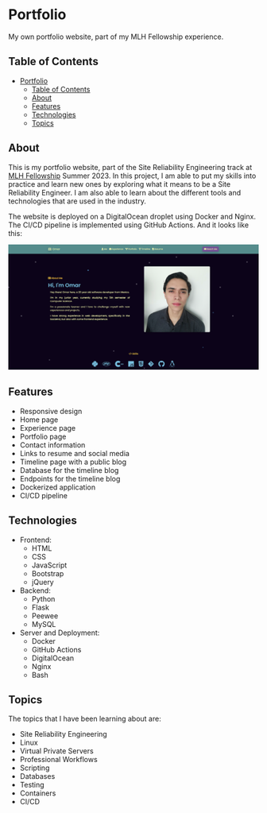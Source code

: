 # Portfolio

My own portfolio website, part of my MLH Fellowship experience.

## Table of Contents

- [Portfolio](#portfolio)
  - [Table of Contents](#table-of-contents)
  - [About](#about)
  - [Features](#features)
  - [Technologies](#technologies)
  - [Topics](#topics)

## About

This is my portfolio website, part of the Site Reliability Engineering track at [MLH Fellowship](https://fellowship.mlh.io/) Summer 2023. In this project, I am able to put my skills into practice and learn new ones by exploring what it means to be a Site Reliability Engineer. I am also able to learn about the different tools and technologies that are used in the industry.

The website is deployed on a DigitalOcean droplet using Docker and Nginx. The CI/CD pipeline is implemented using GitHub Actions. And it looks like this:

![Portfolio website](./images/portfolio.png)

## Features

- Responsive design
- Home page
- Experience page
- Portfolio page
- Contact information
- Links to resume and social media
- Timeline page with a public blog
- Database for the timeline blog
- Endpoints for the timeline blog
- Dockerized application
- CI/CD pipeline

## Technologies

- Frontend:
  - HTML
  - CSS
  - JavaScript
  - Bootstrap
  - jQuery
- Backend:
  - Python
  - Flask
  - Peewee
  - MySQL
- Server and Deployment:
  - Docker
  - GitHub Actions
  - DigitalOcean
  - Nginx
  - Bash

## Topics

The topics that I have been learning about are:

- Site Reliability Engineering
- Linux
- Virtual Private Servers
- Professional Workflows
- Scripting
- Databases
- Testing
- Containers
- CI/CD
